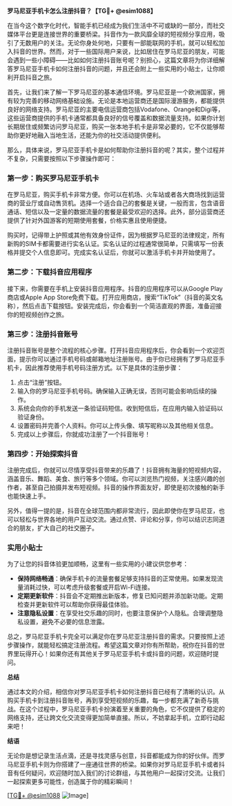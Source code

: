 **罗马尼亚手机卡怎么注册抖音？【TG💪+ @esim1088】**

在当今这个数字化时代，智能手机已经成为我们生活中不可或缺的一部分，而社交媒体平台更是连接世界的重要桥梁。抖音作为一款风靡全球的短视频分享应用，吸引了无数用户的关注。无论你身处何地，只要有一部能联网的手机，就可以轻松加入抖音的世界。然而，对于一些国际用户来说，比如居住在罗马尼亚的朋友，可能会遇到一些小障碍——比如如何注册抖音账号呢？别担心，这篇文章将为你详细解答罗马尼亚手机卡如何注册抖音的问题，并且还会附上一些实用的小贴士，让你顺利开启抖音之旅。

首先，让我们来了解一下罗马尼亚的基本通信环境。罗马尼亚是一个欧洲国家，拥有较为完善的移动网络基础设施。无论是本地运营商还是国际漫游服务，都能提供良好的网络支持。罗马尼亚的主要电信运营商包括Vodafone、Orange和Digi等，这些运营商提供的手机卡通常都具备良好的信号覆盖和数据流量支持。如果你计划长期居住或频繁访问罗马尼亚，购买一张本地手机卡是非常必要的，它不仅能够帮助你更好地融入当地生活，还能为你的社交活动提供便利。

那么，具体来说，罗马尼亚手机卡是如何帮助你注册抖音的呢？其实，整个过程并不复杂，只需要按照以下步骤操作即可：

### 第一步：购买罗马尼亚手机卡

在罗马尼亚，购买手机卡非常方便。你可以在机场、火车站或者各大商场找到运营商的营业厅或自动售货机。选择一个适合自己的套餐是关键，一般而言，包含语音通话、短信以及一定量的数据流量的套餐是最受欢迎的选择。此外，部分运营商还提供了针对外国游客的短期使用套餐，价格实惠且使用便捷。

购买时，记得带上护照或其他有效身份证件，因为根据罗马尼亚的法律规定，所有新购的SIM卡都需要进行实名认证。实名认证的过程通常很简单，只需填写一份表格并提交个人信息即可。完成实名认证后，你就可以激活手机卡并开始使用了。

### 第二步：下载抖音应用程序

接下来，你需要在手机上安装抖音应用程序。抖音的应用程序可以从Google Play商店或Apple App Store免费下载。打开应用商店，搜索“TikTok”（抖音的英文名称），然后点击下载按钮。安装完成后，你会看到一个简洁直观的界面，准备迎接你的短视频创作之旅。

### 第三步：注册抖音账号

注册抖音账号是整个流程的核心步骤。打开抖音应用程序后，你会看到一个欢迎页面，提示你可以通过手机号码或邮箱地址注册账号。由于你已经拥有了罗马尼亚手机卡，因此推荐使用手机号码注册方式。以下是具体的注册步骤：

1. 点击“注册”按钮。
2. 输入你的罗马尼亚手机号码。确保输入正确无误，否则可能会影响后续的操作。
3. 系统会向你的手机发送一条验证码短信。收到短信后，在应用内输入验证码以验证身份。
4. 设置密码并完善个人资料。你可以上传头像、填写昵称以及其他相关信息。
5. 完成以上步骤后，你就成功注册了一个抖音账号！

### 第四步：开始探索抖音

注册完成后，你就可以尽情享受抖音带来的乐趣了！抖音拥有海量的短视频内容，涵盖音乐、舞蹈、美食、旅行等多个领域。你可以浏览热门视频，关注感兴趣的创作者，甚至自己拍摄并发布短视频。抖音的操作界面友好，即使是初次接触的新手也能快速上手。

另外，值得一提的是，抖音在全球范围内都非常流行，因此即使你在罗马尼亚，也可以轻松与世界各地的用户互动交流。通过点赞、评论和分享，你可以结识志同道合的朋友，扩大自己的社交圈子。

### 实用小贴士

为了让您的抖音体验更加顺畅，这里有一些实用的小建议供您参考：

- **保持网络畅通**：确保手机卡的流量套餐足够支持抖音的正常使用。如果发现流量消耗过快，可以考虑升级套餐或开启Wi-Fi连接。
- **定期更新软件**：抖音会不定期推出新版本，修复已知问题并添加新功能。定期检查并更新软件可以帮助你获得最佳体验。
- **注意隐私设置**：在享受社交乐趣的同时，也要注意保护个人隐私。合理调整隐私设置，避免不必要的信息泄露。

总之，罗马尼亚手机卡完全可以满足你在罗马尼亚注册抖音的需求。只要按照上述步骤操作，就能轻松搞定注册流程。希望这篇文章对你有所帮助，祝你在抖音的世界里玩得开心！如果你还有其他关于罗马尼亚手机卡或抖音的问题，欢迎随时提问。

**总结**

通过本文的介绍，相信你对罗马尼亚手机卡如何注册抖音已经有了清晰的认识。从购买手机卡到注册抖音账号，再到享受短视频的乐趣，每一步都充满了新奇与挑战。在这个过程中，罗马尼亚手机卡扮演着至关重要的角色，它不仅提供了稳定的网络支持，还让跨文化交流变得更加简单直接。所以，不妨拿起手机，立即行动起来吧！

**结语**

无论你是想记录生活点滴，还是寻找灵感与创意，抖音都能成为你的好伙伴。而罗马尼亚手机卡则为你搭建了一座通往世界的桥梁。如果你对罗马尼亚手机卡或者抖音有任何疑问，欢迎随时加入我们的讨论群组，与其他用户一起探讨交流。让我们一起探索更多可能性，创造属于你的精彩瞬间！

[[TG💪+ @esim1088](https://t.me/s/esim1088) ![Image](https://i.postimg.cc/4NQfJmqS/Snipaste-2025-05-13-00-14-12.png)]